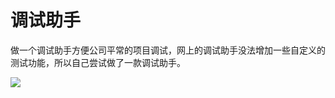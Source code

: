 # 调试助手

做一个调试助手方便公司平常的项目调试，网上的调试助手没法增加一些自定义的测试功能，所以自己尝试做了一款调试助手。

![](https://github.com/zhuzhu2009/ConsoleAssist/blob/master/screenprint/201806062103.PNG)
